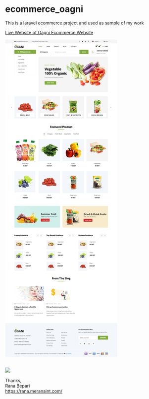 # ecommerce_oagni
This is a laravel ecommerce project and used as sample of my work

<a href="https://ecommerce.rana.meranaint.com">Live Website of Oagni Ecommerce Website</a>



![Screenshot](image/screenshot.png)

<br>
<img src="image/admin_products">

Thanks, <br>
Rana Bepari <br>
<a href="https://rana.meranaint.com/">https://rana.meranaint.com/</a>
